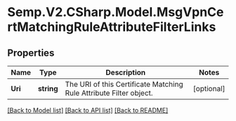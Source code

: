 # Semp.V2.CSharp.Model.MsgVpnCertMatchingRuleAttributeFilterLinks
## Properties

Name | Type | Description | Notes
------------ | ------------- | ------------- | -------------
**Uri** | **string** | The URI of this Certificate Matching Rule Attribute Filter object. | [optional] 

[[Back to Model list]](../README.md#documentation-for-models) [[Back to API list]](../README.md#documentation-for-api-endpoints) [[Back to README]](../README.md)

